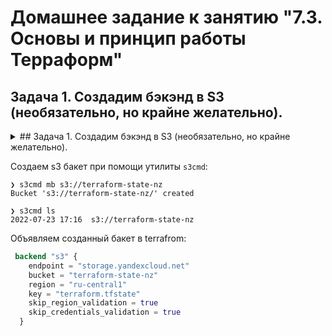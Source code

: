 # Домашнее задание к занятию "7.3. Основы и принцип работы Терраформ"

## Задача 1. Создадим бэкэнд в S3 (необязательно, но крайне желательно).

<details><summary>## Задача 1. Создадим бэкэнд в S3 (необязательно, но крайне желательно).</summary>

> Если в рамках предыдущего задания у вас уже есть аккаунт AWS, то давайте продолжим знакомство со взаимодействием терраформа и aws. 
> 
> 1. Создайте s3 бакет, iam роль и пользователя от которого будет работать терраформ. Можно создать отдельного пользователя, а можно использовать созданного в рамках предыдущего задания, просто добавьте ему необходимы права, как описано [здесь](https://www.terraform.io/docs/backends/types/s3.html).
> 1. Зарегистрируйте бэкэнд в терраформ проекте как описано по ссылке выше. 

</details>


Создаем s3 бакет при помощи утилиты ```s3cmd```:

```
❯ s3cmd mb s3://terraform-state-nz
Bucket 's3://terraform-state-nz/' created

❯ s3cmd ls
2022-07-23 17:16  s3://terraform-state-nz
```

Объявляем созданный бакет в terrafrom:

```terraform
 backend "s3" {
    endpoint = "storage.yandexcloud.net"
    bucket = "terraform-state-nz"
    region = "ru-central1"
    key = "terraform.tfstate"
    skip_region_validation = true
    skip_credentials_validation = true
  }
```

